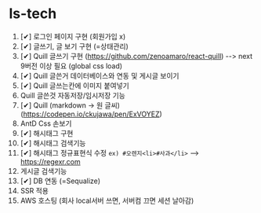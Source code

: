 # ls-tech

1. [✔] 로그인 페이지 구현 (회원가입 x)
2. [✔] 글쓰기, 글 보기 구현 (=상태관리) 
3. [✔] Quill 글쓰기 구현 (https://github.com/zenoamaro/react-quill) --> next 9버전 이상 필요 (global css load)
4. [✔] Quill 글쓴거 데이터베이스와 연동 및 게시글 보이기  
5. [✔] Quill 글쓰는칸에 이미지 붙여넣기 
6. Quill 글쓴것 자동저장/임시저장 기능
7. [✔] Quill (markdown -> 원 글씨)  (https://codepen.io/ckujawa/pen/ExVOYEZ)
8. AntD Css 손보기 
9. [✔] 해시태그 구현
10. [✔] 해시태그 검색기능
11. [✔] 해시태그 정규표현식 수정 `ex) #오렌지<li>#사과</li>`  --> https://regexr.com
12. 게시글 검색기능 
13. [✔] DB 연동 (=Sequalize)
14. SSR 적용 
15. AWS 호스팅 (회사 local서버 쓰면, 서버컴 끄면 세션 날아감) 
